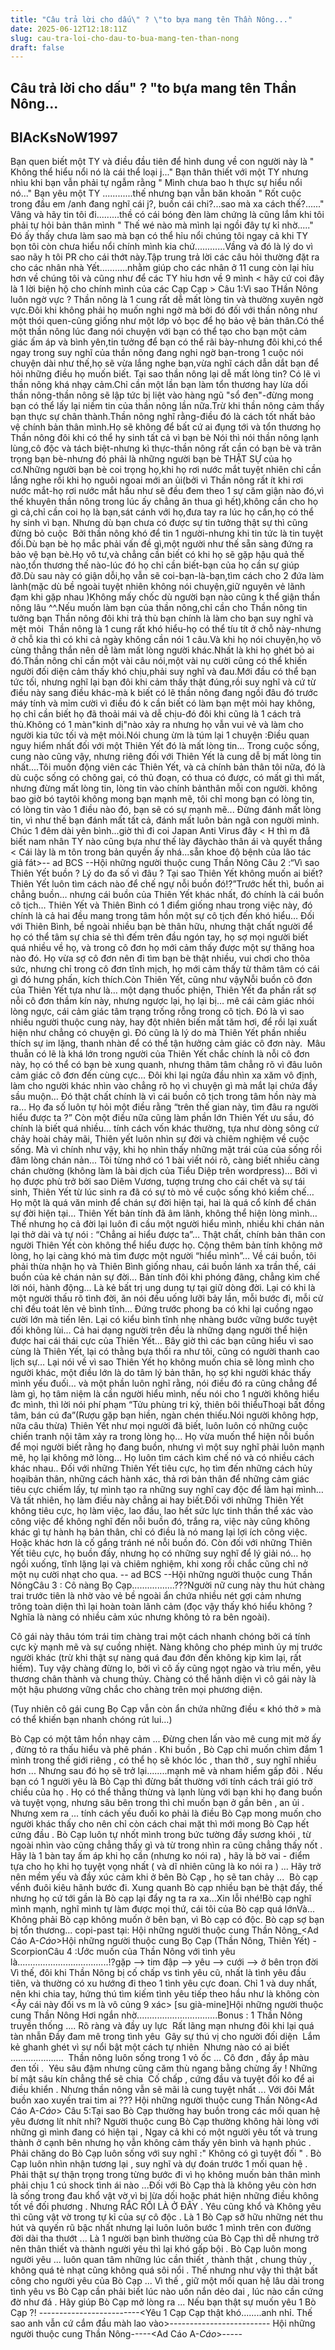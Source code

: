 ```yaml
---
title: "Câu trả lời cho dấu\" ? \"to bựa mang tên Thần Nông..."
date: 2025-06-12T12:18:11Z
slug: cau-tra-loi-cho-dau-to-bua-mang-ten-than-nong
draft: false
---
```


## Câu trả lời cho dấu" ? "to bựa mang tên Thần Nông...

## BlAcKsNoW1997

Bạn quen biết một TY và điều đầu tiên để hình dung về con người này là " Không thể hiểu nổi nó là cái thể loại j..."
Bạn thân thiết với một TY nhưng nhìu khi bạn vẫn phải tự ngẫm rằng " Mình chưa bao h thực sự hiểu nổi nó..." 
Bạn yêu một TY ............thế nhưng bạn vẫn băn khoăn " Rốt cuộc trong đầu em /anh đang nghĩ cái j?, buồn cái chi?...sao mà xa cách thế?......"
Vâng và hãy tin tôi đi.........thề có cái bóng đèn làm chứng là cũng lắm khi tôi phải tự hỏi bản thân mình " Thế wé nào mà mình lại ngồi đây tự kỉ nhờ....."
Đó ấy thấy chưa làm sao mà bạn có thể hỉu nổi chúng tôi ngay cả khi TY bọn tôi còn chưa hiểu nổi chính mình kia chứ............Vầng và đó là lý do vì sao nãy h tôi PR cho cái thớt này.Tập trung trả lời các câu hỏi thường đặt ra cho các nhân nhà Yết...........nhằm giúp cho các nhân ở 11 cung còn lại hỉu hơn về chúng tôi và cũng như để các TY hỉu hơn về 9 mình
< hãy cứ coi đây là 1 lời biện hộ cho chính mình của các Cạp Cạp >​ ​Câu 1:​Vì sao THần Nông luôn ngờ vực ?​ 
Thần nông là 1 cung rất dễ mất lòng tin và thường xuyên ngờ vực.Đôi khi không phải họ muốn nghi ngờ mà bởi đó đối với thần nông như một thói quen-cũng giống như một lớp vỏ bọc để họ bảo vệ bản thân.Có thể một thần nông lúc đang nói chuyện với bạn có thể tạo cho bạn một cảm giác ấm áp và bình yên,tin tưởng để bạn có thể rãi bày-nhưng đôi khi,có thể ngay trong suy nghĩ của thần nông đang nghi ngờ bạn-trong 1 cuộc nói chuyện dài như thế,họ sẽ vừa lắng nghe bạn,vừa nghĩ cách dẫn dắt bạn để hỏi những điều họ muốn biết.​ ​Tại sao thần nông lại dễ mất lòng tin? ​Có lẽ vì thần nông khá nhạy cảm.Chỉ cần một lần bạn làm tổn thương hay lừa dối thần nông-thần nông sẽ lập tức bị liệt vào hàng ngũ "sổ đen"-đừng mong bạn có thể lấy lại niềm tin của thần nông lần nữa.Trừ khi thần nông cảm thấy bạn thực sự chân thành.Thần nông nghĩ rằng-điều đó là cách tốt nhất bảo vệ chính bản thân mình.Họ sẽ không để bất cứ ai đụng tới và tổn thương họ ​ ​Thần nông đôi khi có thể hy sinh tất cả vì bạn bè​ ​Nói thì nói thần nông lạnh lùng,cô độc và tách biệt-nhưng kì thực-thần nông rất cần có bạn bè và trân trọng bạn bè-nhưng đó phải là những người bạn bè THẬT SỰ của họ cơ.Những người bạn bè coi trọng họ,khi họ rơi nước mắt tuyệt nhiên chỉ cần lắng nghe rồi khi họ nguôi ngoai mới an ủi(bởi vì Thần nông rất ít khi rơi nước mắt-họ rơi nước mắt hầu như sẽ đều đem theo 1 sự căm giận nào đó,vì thế khuyên thần nông trong lúc ấy chẳng ăn thua gì hết),không cần cho họ gì cả,chỉ cần coi họ là bạn,sát cánh với họ,đưa tay ra lúc họ cần,họ có thể hy sinh vì bạn.​ ​Nhưng dù bạn chưa có được sự tin tưởng thật sự thì cũng đừng bỏ cuộc​ ​ ​Bởi thần nông khó để tin 1 người-nhưng khi tin tức là tin tuyệt đối.Dù bạn bè họ mắc phải vấn đề gì,một người như thế sẵn sàng đứng ra bảo vệ bạn bè.Họ vô tư,và chẳng cần biết có khi họ sẽ gặp hậu quả thế nào,tổn thương thế nào-lúc đó họ chỉ cần biết-bạn của họ cần sự giúp đỡ.Dù sau này có giận dỗi,họ vẫn sẽ coi-bạn-là-bạn,tìm cách cho 2 đứa làm lành(mặc dù bề ngoài tuyệt nhiên không nói chuyện,giữ nguyên vẻ lãnh đạm khi gặp nhau )Không mấy chốc dù người bạn nào cũng k thể giận thần nông lâu ^^.Nếu muốn làm bạn của thần nông,chỉ cần cho Thần nông tin tưởng bạn​ 
Thần nông đôi khi trả thù bạn chính là làm cho bạn suy nghĩ và mệt mỏi ​ 
Thần nông là 1 cung rất khó hiểu-họ có thể tíu tít ở chỗ này-nhưng ở chỗ kia thì có khi cả ngày không cần nói 1 câu.Và khi họ nói chuyện,họ vô cùng thẳng thắn nên dễ làm mất lòng người khác.Nhất là khi họ ghét bỏ ai đó.Thần nông chỉ cần một vài câu nói,một vài nụ cười cũng có thể khiến người đối diện cảm thấy khó chịu,phải suy nghĩ và đau.Mới đầu có thể bạn tức tối, nhưng nghĩ lại bạn đôi khi cảm thấy thật đúng,rồi suy nghĩ và cứ từ điều này sang điều khác-mà k biết có lẽ thần nông đang ngồi đâu đó trước máy tính và mỉm cười vì điều đó k cần biết có làm bạn mệt mỏi hay không, họ chỉ cần biết họ đã thoải mái và dễ chịu-đó đôi khi cũng là 1 cách trả thù.Không có 1 màn"kinh dị"nào xảy ra nhưng họ vẫn vui vẻ và làm cho người kia tức tối và mệt mỏi.​Nói chung ừm là túm lại 1 chuyện :Điều quan nguy hiểm nhất đối với một Thiên Yết đó là mất lòng tin...​ ​Trong cuộc sống, cung nào cũng vậy, nhưng riêng đối với Thiên Yết là cung dễ bị mất lòng tin nhất....​Tôi muốn động viên các Thiên Yết, và cả chính bản thân tôi nữa, đó là dù cuộc sống có chông gai, có thủ đoạn, có thua có được, có mất gì thì mất, nhưng đừng mất lòng tin, lòng tin vào chính bảnthân mỗi con người. ​không bao giờ bó tay​tôi không mong bạn mạnh mẽ, tôi chỉ mong bạn có lòng tin, có lòng tin vào 1 điều nào đó, bạn sẽ có sự mạnh mẽ... ​Đừng đánh mất lòng tin, vì như thế bạn đánh mất tất cả, đánh mất luôn bản ngã con người mình.​Chúc 1 đêm dài yên bình...​giờ thì đi coi Japan Anti Virus đây  < H thì m đã biết nam nhân TY nào cũng bựa như thế lày đây​chào thân ái và quyết thắng  < Cái lày là m tôn trong bản quyền ấy nhá...sẵn khoe độ bệnh của lão tác giả fát>​-- ad BCS --Hội những người thuộc cung Thần Nông​ ​Câu 2 :“Vì sao Thiên Yết buồn ? Lý do đa số vì đâu ? Tại sao Thiên Yết không muốn ai biết?​Thiên Yết luôn tìm cách nào để chế ngự nỗi buồn đó!?”​Trước hết thì, buồn ai chẳng buồn… nhưng cái buồn của Thiên Yết khác nhất, đó chính là cái buồn cô tịch… Thiên Yết và Thiên Bình có 1 điểm giống​ nhau trong việc này, đó chính là cả hai đều mang trong tâm hồn một sự cô tịch đến khó hiểu…​ ​Đối với Thiên Bình, bề ngoài nhiều bạn bè thân hữu, nhưng thật chất người để họ có thể tâm sự chia sẻ thì đếm trên đầu ngón tay, họ sợ mọi người biết quá nhiều về họ, và trong cô đơn họ mới cảm thấy được một sự thăng hoa nào đó. Họ vừa sợ cô đơn nên đi tìm bạn bè thật nhiều, vui chơi cho thõa sức, nhưng chỉ trong cô đơn tĩnh mịch, họ mới cảm thấy từ thâm tâm có cái gì đó hưng phấn, kích thích.​Còn Thiên Yết, cũng như vậy​Nỗi buồn cô đơn của Thiên Yết tựa như là… một dạng thuốc phiện, Thiên Yết đa phần rất sợ nỗi cô đơn thầm kín này, nhưng ngược lại, họ lại bị… mê cái cảm giác nhói lòng ngực, cái cảm giác tâm trạng trống rỗng trong cô tịch. Đó là vì sao nhiều người thuộc cung này, hay đột nhiên biến mất tăm hơi, để rồi lại xuất hiện như chẳng có chuyện gì. Đó cũng là lý do mà Thiên Yết phần nhiều thích sự im lặng, thanh nhàn để có thể tận hưởng cảm giác cô đơn này. ​ 
Mâu thuẫn có lẽ là khá lớn trong người của Thiên Yết chắc chính là nỗi cô đơn này, họ có thể có bạn bè xung quanh, nhưng thâm tâm chẳng rõ vì đâu luôn cảm giác cô đơn đến cùng cực… Đôi khi lại ngửa đầu nhìn xa xăm vô định, làm cho người khác nhìn vào chẳng rõ họ vì chuyện gì mà mắt lại chứa đầy sầu muộn… Đó thật chất chính là vì cái buồn cô tịch trong tâm hồn này mà ra… Họ đa số luôn tự hỏi một điều rằng “trên thế gian này, tìm đâu ra người hiểu được ta ?”​ ​Còn một điều nữa cũng làm phần lớn Thiên Yết ưu sầu, đó chính là biết quá nhiều… tính cách vốn khác thường, tựa như dòng sông cứ chảy hoài chảy mãi, Thiên yết luôn nhìn sự đời và chiêm nghiệm về cuộc sống. Mà vì chính như vậy, khi họ nhìn thấy những mặt trái của của sống rồi đâm lòng chán nản...​ 
Tôi từng nhớ có 1 bài viết nói rõ, càng biết nhiều càng chán chường (không làm là bài dịch của Tiểu Diệp trên wordpress)… Bởi vì họ được phù trở bởi sao Diêm Vương, tượng trưng cho cái chết và sự tái sinh, Thiên Yết từ lúc sinh ra đã có sự tò mò về cuộc sống khó kiềm chế… Họ một là quá văn minh để chán sự đời hiện tại, hai là quá cổ kính để chán sự đời hiện tại…​ 
Thiên Yết bản tính đã âm lãnh, không thể hiện lòng mình… Thế nhưng họ cả đời lại luôn đi cầu một người hiểu mình, nhiều khi chán nản lại thở dài và tự nói : “Chẳng ai hiểu được ta”… Thật chất, chính bản thân con người Thiên Yết còn không thể hiểu được họ. Cộng thêm bản tính không mở lòng, họ lại càng khó mà tìm được một người “hiểu mình”…​ 
Về cái buồn, tôi phải thừa nhận họ và Thiên Bình giống nhau, cái buồn lánh xa trần thế, cái buồn của kẻ chán nản sự đời…​ ​Bản tính đôi khi phóng đãng, chẳng kìm chế lời nói, hành động… Là kẻ bất trị ung dung tự tại giữ dòng đời. Lại có khi là một người thấu rõ tình đời, ăn nói đều uống lưỡi bảy lần, mỗi bước đi, mỗi cử chỉ đều toát lên vẻ bình tĩnh…​ 
Đứng trước phong ba có khi lại cuồng ngạo cười lớn mà tiến lên. Lại có kiểu bình tĩnh nhẹ nhàng bước vững bước tuyệt đối không lùi…​ 
Cả hai dạng người trên đều là những dạng người thể hiện được hai cái thái cực của Thiên Yết… Bây giờ thì các bạn cũng hiểu vì sao cùng là Thiên Yết, lại có thằng bựa thối ra như tôi, cũng có người thanh cao lịch sự…​ 
Lại nói về vì sao Thiên Yết họ không muốn chia sẽ lòng mình cho người khác, một điều lớn là do tâm lý bản thân, họ sợ khi người khác thấy mình yếu đuối… và một phần luôn nghĩ rằng, nói điều đó ra cũng chẳng để làm gì, họ tâm niệm là cần người hiểu mình, nếu nói cho 1 người không hiểu đc mình, thì lời nói phí phạm​ 
“Tửu phùng tri kỷ, thiên bôi thiểu​Thoại bất đồng tâm, bán cú đa”​(Rượu gặp bạn hiền, ngàn chén thiếu.​Nói người không hợp, nữa câu thừa)​ ​Thiên Yết như mọi người đã biết, luôn luôn có những cuộc chiến tranh nội tâm xảy ra trong lòng họ… Họ vừa muốn thể hiện nỗi buồn để mọi người biết rằng họ đang buồn, nhưng vì một suy nghĩ phải luôn mạnh mẽ, họ lại không mở lòng… Họ luôn tìm cách kìm chế nó và có nhiều cách khác nhau..​ ​Đối với những Thiên Yết tiêu cực, họ tìm đến những cách hủy hoại​bản thân, những cách hành xác, thả rơi bản thân để những cảm giác tiêu cực chiếm lấy, tự mình tạo ra những suy nghĩ cay độc để làm hại mình… Và tất nhiên, họ làm điều này chẳng ai hay biết.​Đối với những Thiên Yết không tiêu cực, họ làm việc, lao đầu, lao hết sức lực tinh thần thể xác vào công việc để không nghĩ đến nỗi buồn đó, trắng ra, việc này cũng không khác gì tự hành hạ bản thân, chỉ có điều là nó mang lại lợi ích công việc. Hoặc khác hơn là cố gắng tránh né nỗi buồn đó.​ ​Còn đối với những Thiên Yết tiêu cực, họ buồn đấy, nhưng họ có những suy nghĩ để lý giải nó… họ ngồi xuống, tĩnh lặng lại và chiêm nghiệm, khi xong rồi chắc cũng chỉ nở một nụ cười nhạt cho qua.​ ​-- ad BCS --Hội những người thuộc cung Thần Nông​Câu 3 : Cô nàng Bọ Cạp.................???​Người nữ cung này thu hút chàng trai trước tiên là nhờ vào vẻ bề ngoài ẩn chứa nhiều nét gợi cảm nhưng trông toàn diện thì lại hoàn toàn lãnh cảm (đọc vậy thấy khó hiểu không ? Nghĩa là nàng có nhiều cảm xúc nhưng không tỏ ra bên ngoài). 
 
Cô gái này thâu tóm trái tim chàng trai một cách nhanh chóng bởi cá tính cực kỳ mạnh mẽ và sự cuồng nhiệt. Nàng không cho phép mình ủy mị trước người khác (trừ khi thật sự nàng quá đau đớn đến không kịp kìm lại, rất hiếm). Tuy vậy chàng đừng lo, bởi vì cô ấy cũng ngọt ngào và trìu mến, yêu thương chân thành và chung thủy. Chàng có thể hãnh diện vì cô gái này là một hậu phương vững chắc cho chàng trên mọi phương diện.
 
(Tuy nhiên cô gái cung Bọ Cạp vẫn còn ẩn chứa những điều « khó thở » mà có thể khiến bạn nhanh chóng rút lui…)
 
Bò Cạp có một tâm hồn nhạy cảm ... Đừng chen lấn vào mê cung mịt mờ ấy , đừng tỏ ra thấu hiểu và phê phán . Khi buồn , Bò Cạp chỉ muốn chìm đắm 1 mình trong thế giới riêng , có thể họ sẽ khóc lóc , than thở , suy nghĩ nhiều hơn ... Nhưng sau đó họ sẽ trở lại........mạnh mẽ và nham hiểm gấp đôi  . Nếu bạn có 1 người yêu là Bò Cạp thì đừng bất thường với tính cách trái gió trở chiều của họ . Họ có thể thẳng thừng và lạnh lùng với bạn khi họ đang buồn và tuyệt vọng, nhưng sâu bên trong thì chỉ muốn bạn ở gần bên , an ủi . Nhưng xem ra ... tính cách yếu đuối ko phải là điều Bò Cạp mong muốn cho người khác thấy cho nên chỉ còn cách chai mặt thì mới mong Bò Cạp hết cứng đầu . Bò Cạp luôn tự nhốt mình trong bức tường đầy sương khói , từ ngoài nhìn vào cũng chẳng thấy gì và từ trong nhìn ra cũng chẳng thấy nốt . Hãy là 1 bàn tay ấm áp khi họ cần (nhưng ko nói ra) , hãy là bờ vai - điểm tựa cho họ khi họ tuyệt vọng nhất ( và dĩ nhiên cũng là ko nói ra ) ... Hãy trở nên mềm yếu và đầy xúc cảm khi ở bên Bò Cạp , họ sẽ tan chảy ...
 ​ ​Bò cạp vểnh đuôi kiêu hãnh bước đi. Xung quanh Bò cạp nhiều bạn bè thật đấy, thế nhưng họ cứ tới gần là Bò cạp lại đẩy ng ta ra xa...​Xin lỗi nhé!​Bò cạp nghĩ mình mạnh, nghĩ mình tự làm được mọi thứ, cái tôi của Bò cạp quá lớn​Và...​Không phải Bò cạp không muốn ở bên bạn, vì Bò cạp có độc. Bò cạp sợ bạn bị tổn thương...​ ​ ​copi-past tại: ​Hội những người thuộc cung Thần Nông​_<Ad Cáo A-*Cáo*>​Hội những người thuộc cung Bọ Cạp (Thần Nông, Thiên Yết) - Scorpion​<Dori>​Câu 4 :​Ước muốn của Thần Nông với tình yêu là....................................!?​gặp --> tim đập --> yêu --> cưới --> ở bên trọn đời​ ​Vì thế, đôi khi Thần Nông bị cố chấp vs tình yêu cũ, nhất là tình yêu đầu tiên, và thường có xu hướng đi theo 1 tình yêu cực đoan. Chỉ 1 và duy nhất, nên khi chia tay, hứng thú tìm kiếm tình yêu tiếp theo hầu như là không còn​<Ây cái này đối vs m là vô củng 9 xác>​ ​[su già-mine]​Hội những người thuộc cung Thần Nông​ 
Hơi ngắn nhờ​.​.​.​.​............................Bonus : ​1 Thần Nông truyền thống ....​ ​Rõ ràng và đầy uy lực ​ ​Rất lãng mạn nhưng đôi khi lại quá tàn nhẫn ​ ​Đầy đam mê trong tình yêu ​ ​Gây sự thú vị cho người đối diện ​ ​Lắm kẻ ghanh ghét vì sự nổi bật một cách tự nhiên ​ ​Nhưng nào có ai biết ..................... ​ ​Thần nông luôn sống trong 1 vỏ ốc ...​ ​Cô đơn , đầy ắp màu đen tối . ​ ​Yêu sâu đậm nhưng cũng căm thù ngang bằng chừng ấy !​ ​Những bí mật sâu kín chẳng thể sẽ chia ​ 
 ​Cố chấp , cứng đầu và tuyệt đối ko để ai điều khiển .​ ​Nhưng thần nông vẫn sẽ mãi là cung tuyệt nhất ...​ ​Với đôi Mắt buồn xao xuyến trai tim ai ???​ 
Hội những người thuộc cung Thần Nông​<Ad Cáo A-*Cáo*>​ ​Câu 5:​Tại sao Bò Cạp thường hay buồn trong các mối quan hệ yêu đương lít nhít nhỉ?​ ​Người thuộc cung Bò Cạp thường không hài lòng với những gì mình đang có hiện tại , Ngay cả khi có một người yêu tốt và trung thành ở cạnh bên nhưng họ vẫn không cảm thấy yên bình và hạnh phúc . Phải chăng do Bò Cạp luôn sống với suy nghĩ :" Không có gì tuyệt đối " . Bò Cạp luôn nhìn nhận tương lại , suy nghĩ và dự đoán t​rước 1 mối quan hệ . Phải thật sự thận trọng trong từng bước đi vì họ không muốn bản thân mình phải chịu 1 cú shock tình ái nào ...Đối với Bò Cạp thà là không yêu còn hơn là sống trong đau khổ vật vờ vì bị lừa dối hoặc phát hiện những điều không tốt về đối phương . Nhưng RẮC RỐI LÀ Ở ĐÂY . Yêu cũng khổ và Không yêu thì cũng vật vờ trong tự kỉ của sự cô độc . Là 1 Bò Cạp sỡ hữu những nét thu hút và quyến rũ bậc nhất nhưng lại luôn luôn bước 1 mình trên con đường đời dài tha thướt ... Là 1 người bạn bình thường của Bò Cạp thì dễ nhưng trở nên thân thiết và thành người yêu thì lại khó gấp bội . 
Bò Cạp luôn mong người yêu ... luôn quan tâm những lúc cần thiết , thành thật , chung thủy , không quá tẻ nhạt cũng không quá sôi nổi . Thế nhưng như vậy thì thật bất công cho người yêu của Bò Cạp ... Vì thế , giữ một mối quan hệ lâu dài trong tình yêu vs Bò Cạp cần phải biết lúc nào uốn nắn dẻo dai , lúc nào cần cứng đờ như đá . Hãy giúp Bò Cạp mở lòng ra ... Nếu bạn thật sự muốn yêu 1 Bò Cạp ?!​​ ​-------------------------<Yêu 1 Cạp Cạp thật khó........anh nhỉ.
Thế sao anh vẫn cứ cắm đầu màh lao vào>-------------------------
Hội những người thuộc cung Thần Nông-----<Ad Cáo A-*Cáo*>-----​
